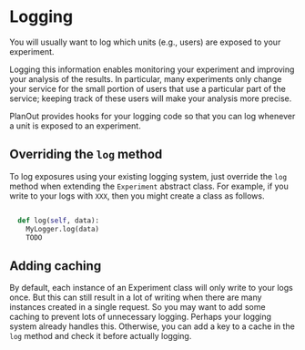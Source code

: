 # Logging

You will usually want to log which units (e.g., users) are exposed to your experiment.

Logging this information enables monitoring your experiment and improving your analysis of the results. In particular, many experiments only change your service for the small portion of users that use a particular part of the service; keeping track of these users will make your analysis more precise.

PlanOut provides hooks for your logging code so that you can log whenever a unit is exposed to an experiment.

## Overriding the `log` method
To log exposures using your existing logging system, just override the `log` method when extending the `Experiment` abstract class. For example, if you write to your logs with `XXX`, then you might create a class as follows.
```python

  def log(self, data):
    MyLogger.log(data)
    TODO

```

## Adding caching
By default, each instance of an Experiment class will only write to your logs once. But this can still result in a lot of writing when there are many instances created in a single request. So you may want to add some caching to prevent lots of unnecessary logging. Perhaps your logging system already handles this. Otherwise, you can add a key to a cache in the `log` method and check it before actually logging.
